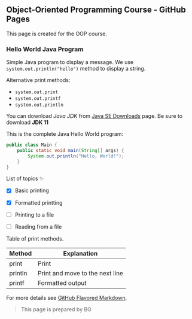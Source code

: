 ## Object-Oriented Programming Course - GitHub Pages

This page is created for the OOP course.

### Hello World Java Program
Simple Java program to display a message. We use `system.out.println("hello")` method to display a string.

Alternative print methods:
- `system.out.print`
- `system.out.printf`
- `system.out.println`

You can download _Java JDK_ from [Java SE Downloads](https://www.oracle.com/technetwork/java/javase/downloads/index.html) page. Be sure to download **JDK 11**

This is the complete Java Hello World program:

```java
public class Main {
    public static void main(String[] args) {
        System.out.println("Hello, World!");
    }
}
```

List of topics :sparkles:
- [x] Basic printing
- [x] Formatted printting
- [ ] Printing to a file
- [ ] Reading from a file


Table of print methods.

Method | Explanation
--- | ---
print | Print
println | Print and move to the next line
printf | Formatted output


For more details see [GitHub Flavored Markdown](https://guides.github.com/features/mastering-markdown/).

> This page is prepared by BG


